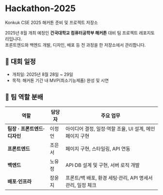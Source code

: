 # Hackathon-2025
Konkuk CSE 2025 해커톤 준비 및 프로젝트 저장소

2025년 8월 개최 예정인 **건국대학교 컴퓨터공학부 해커톤** 대비 팀 프로젝트 레포지토리입니다.  
프론트엔드와 백엔드 개발, 디자인, 배포 등 전 과정을 한 저장소에서 관리합니다.

## 📅 대회 일정
- 개최일: 2025년 8월 28일 ~ 29일
- 목적: 해커톤 기간 내 MVP(최소기능제품) 완성 및 시연

## 👥 팀 역할 분배

| 역할 | 담당자 | 주요 업무 |
|------|--------|----------|
| **팀장 · 프론트엔드·디자인** | 이정언 | 아이디어 결정, 일정·역할 조율, UI 설계, 메인 페이지 구현 |
| **프론트엔드** | 조은서 | 페이지 구현, 스타일링, API 연동 |
| **백엔드** | 노유정 | API·DB 설계 및 구현, 서버 로직 개발 |
| **배포·인프라** | 장윤지 | 프론트/백 배포, 환경 세팅·관리, API 명세서 관리, 일정 체크 |
 
